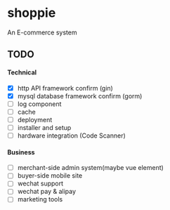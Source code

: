 # shoppie
An E-commerce system

## TODO

#### Technical

- [x] http API framework confirm (gin)
- [x] mysql database framework confirm (gorm)
- [ ] log component
- [ ] cache
- [ ] deployment
- [ ] installer and setup
- [ ] hardware integration (Code Scanner)

#### Business

- [ ] merchant-side admin system(maybe vue element)
- [ ] buyer-side mobile site
- [ ] wechat support
- [ ] wechat pay & alipay
- [ ] marketing tools